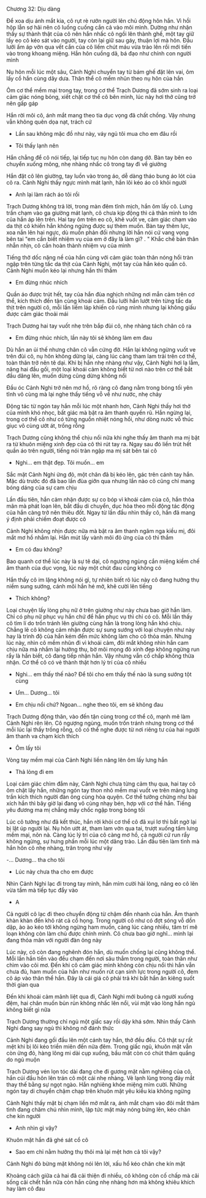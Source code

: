 




Chương 32: Dịu dàng

Để xoa dịu ánh mắt kia, cô rụt rè rướn người lên chủ động hôn hắn. Vì hồi hộp lẫn sợ hãi nên cô luống cuống cắn cả vào môi mình. Dường như nhận thấy sự thành thật của cô nên hắn nhấc cô ngồi lên thành ghế, một tay giữ lấy eo cô kéo sát vào người, tay còn lại giữ sau gáy, thuận lợi mà hôn. Đầu lưỡi ấm áp vờn qua vết cắn của cô liếm chút máu vừa trào lên rồi mới tiến vào trong khoang miệng. Hắn hôn cuồng dã, bá đạo như chính con người mình

Nụ hôn mỗi lúc một sâu, Cảnh Nghi chuyển tay từ bám ghế đặt lên vai, ôm lấy cổ hắn cùng dây dưa. Thân thể cô mềm nhũn theo nụ hôn của hắn

Ôm cơ thể mềm mại trong tay, trong cơ thể Trạch Dương đã sớm sinh ra loại cảm giác nóng bỏng, xiết chặt cơ thể cô bên mình, lúc này hơi thở cũng trở nên gấp gáp

Hắn rời môi cô, ánh mắt mang theo tia dục vọng đã chất chồng. Vậy nhưng vẫn không quên dọa nạt, trách cứ

- Lần sau không mặc đồ như này, váy ngủ tôi mua cho em đâu rồi

- Tôi thấy lạnh nên

Hắn chẳng để cô nói tiếp, lại tiếp tục nụ hôn còn dang dở. Bàn tay bên eo chuyển xuống mông, nhẹ nhàng nhấc cô trong tay đi về giường

Hắn đặt cô lên giường, tay luồn vào trong áo, dễ dàng tháo bung áo lót của cô ra. Cảnh Nghi thấy ngực mình mát lạnh, hắn lôi kéo áo cô khỏi người

- Anh lại làm rách áo tôi rồi

Trạch Dương không trả lời, trong màn đêm tĩnh mịch, hắn ôm lấy cô. Lưng trần chạm vào ga giường mát lạnh, cô chưa kịp động thì cả thân mình to lớn của hắn áp lên trên. Hai tay ôm trên eo cô, khẽ vuốt ve, cảm giác chạm vào da thịt cô khiến hắn không ngừng được sự thèm muốn. Bàn tay thêm lực, xoa nắn lên hai ngực, dù muốn phản đối nhưng lời hắn nói cứ vang vọng bên tai "em cần biết nhiệm vụ của em ở đây là làm gì? . " Khắc chế bản thân nhẫn nhịn, cô cần hoàn thành nhiệm vụ của mình

Tiếng thở dốc nặng nề của hắn cùng với cảm giác toàn thân nóng hổi tràn ngập trên từng tấc da thịt của Cảnh Nghi, một tay của hắn kéo quần cô. Cảnh Nghi muốn kéo lại nhưng hắn thì thầm

- Em đừng nhúc nhích

Quần áo được trút hết, tay của hắn đùa nghịch những nơi mẫn cảm trên cơ thể, kích thích đến tận cùng khoái cảm. Đầu lưỡi hắn lướt trên từng tấc da thịt trên người cô, mỗi lần liếm láp khiến cô rùng mình nhưng lại không giấu được cảm giác thoải mái

Trạch Dương hai tay vuốt nhẹ trên bắp đùi cô, nhẹ nhàng tách chân cô ra

- Em đừng nhúc nhích, lần này tôi sẽ không làm em đau

Dù hắn an ủi thế nhưng chân cô vẫn cứng đờ. Hắn lại không ngừng vuốt ve trên đùi cô, nụ hôn không dừng lại, càng lúc càng tham lam trải trên cơ thể, toàn thân trở nên tê dại. Khi bị hắn nhẹ nhàng như vậy, Cảnh Nghi hơi lạ lẫm, nâng hai đầu gối, một loại khoái cảm không biết từ nơi nào trên cơ thể bắt đầu dâng lên, muốn dừng cũng dừng không nổi

Đầu óc Cảnh Nghi trở nên mơ hồ, rõ ràng cô đang nằm trong bóng tối yên tĩnh vô cùng mà lại nghe thấy tiếng vỗ về như nước, nhẹ chảy

Động tác từ ngón tay hắn mỗi lúc một nhanh hơn, Cảnh Nghi thấy hơi thở của mình khó nhọc, bất giác mà bật ra âm thanh quyến rũ. Hắn ngừng lại, trong cơ thể cô như có từng nguồn nhiệt nóng hổi, như dòng nước vỗ thúc giục vô cùng ướt át, trống rỗng

Trạch Dương cũng không thể chịu nổi nữa khi nghe thấy âm thanh ma mị bật ra từ khuôn miệng xinh đẹp của cô thì rút tay ra. Ngay sau đó liền trút hết quần áo trên người, tiếng nói tràn ngập ma mị sát bên tai cô

- Nghi... em thật đẹp. Tôi muốn... em

Sắc mặt Cảnh Nghi ửng đỏ, một chân đã bị kéo lên, gác trên cánh tay hắn. Mặc dù trước đó đã bao lần đùa giỡn qua nhưng lần nào cô cũng chỉ mang bóng dáng của sự cam chịu

Lần đầu tiên, hắn cảm nhận được sự co bóp vì khoái cảm của cô, hắn thỏa mãn mà phát loạn lên, bắt đầu di chuyển, dục hỏa theo mỗi động tác động của hắn càng trở nên thiêu đốt. Ngay từ lần đầu nhìn thấy cô, hắn đã mang ý định phải chiếm đoạt được cô

Cảnh Nghi không nhịn được nữa mà bật ra âm thanh ngâm nga kiều mị, đôi mắt mơ hồ nhắm lại. Hắn mút lấy vành môi đỏ ửng của cô thì thầm

- Em có đau không?

Bao quanh cơ thể lúc này là sự tê dại, cô ngượng ngùng cắn miệng kiềm chế âm thanh của dục vọng, lúc này một chút đau cũng không có

Hắn thấy cô im lặng không nói gì, tự nhiên biết rõ lúc này cô đang hưởng thụ niềm sung sướng, cánh môi hắn hé mở, khẽ cười lên tiếng

- Thích không?

Loại chuyện lấy lòng phụ nữ ở trên giường như này chưa bao giờ hắn làm. Chỉ có phụ nữ phục vụ hắn chứ để hắn phục vụ thì chỉ có cô. Mỗi lần thấy cô tìm lí do trốn tránh lên giường cùng hắn là trong lòng hắn khó chịu. Chẳng lẽ cô không cảm nhận được sự sung sướng với loại chuyện như này hay là trình độ của hắn kém đến mức không làm cho cô thỏa mãn. Nhưng lúc này, nhìn cô mềm nhũn đi vì khoái cảm, đôi mắt không nhìn hắn cam chịu nữa mà nhắm lại hưởng thụ, bờ môi mọng đỏ xinh đẹp không ngừng run rẩy là hắn biết, cô đang tiếp nhận hắn. Vậy nhưng vẫn cố chấp không thừa nhận. Cơ thể cô có vẻ thành thật hơn lý trí của cô nhiều

- Nghi... em thấy thế nào? Để tôi cho em thấy thế nào là sung sướng tột cùng

- Ưm... Dương... tôi

- Em chịu nổi chứ? Ngoan... nghe theo tôi, em sẽ không đau

Trạch Dương động thân, vào đến tận cùng trong cơ thể cô, mạnh mẽ làm Cảnh Nghi rên lên. Cô ngượng ngùng, muốn trốn tránh nhưng trong cơ thể mỗi lúc lại thấy trống rỗng, cô có thể nghe được từ nơi riêng tư của hai người âm thanh va chạm kích thích

- Ôm lấy tôi

Vòng tay mềm mại của Cảnh Nghi liền nâng lên ôm lấy lưng hắn

- Thả lỏng đi em

Loại cảm giác chìm đắm này, Cảnh Nghi chưa từng cảm thụ qua, hai tay cô ôm chặt lấy hắn, những ngón tay thon nhỏ mềm mại vuốt ve trên mảng lưng trần kích thích người đàn ông cùng hòa quyện. Cơ thể tưởng chừng như bài xích hắn thì bây giờ lại đang vô cùng nhạy bén, hợp với cơ thể hắn. Tiếng yêu đương ma mị chẳng mấy chốc ngập trong bóng tối

Lúc cô tưởng như đã kết thúc, hắn rời khỏi cơ thể cô đã xụi lơ thì bất ngờ lại bị lật úp người lại. Nụ hôn ướt át, tham lam vờn qua tai, trượt xuống tấm lưng mềm mại, nõn nà. Càng lúc lý trí của cô càng mơ hồ, cả người cứ run rẩy không ngừng, sự hưng phấn mỗi lúc một dâng trào. Lần đầu tiên làm tình mà hắn hôn cô nhẹ nhàng, trân trọng như vậy

-... Dương... tha cho tôi

- Lúc này chưa tha cho em được

Nhìn Cảnh Nghi lạc đi trong tay mình, hắn mỉm cười hài lòng, nâng eo cô lên vừa tầm mà tiếp tục đẩy vào

- A

Cả người cô lạc đi theo chuyển động từ chậm đến nhanh của hắn. Âm thanh khàn khàn đến khô rát cả cổ họng. Trong người cô như có đợt sóng vỗ dồn dập, ào ào kéo tới không ngừng ham muốn, càng lúc càng nhiều, tâm trí mê loạn không còn làm chủ được chính mình. Cô chưa bao giờ nghĩ... mình lại đang thỏa mãn với người đàn ông này

Lúc này, cô còn đang nghênh đón hắn, dù muốn chống lại cũng không thể. Mỗi lần hắn tiến vào đều chạm đến nơi sâu thẳm trong người, toàn thân như chìm vào cõi mơ. Đến khi cô cảm giác mình không còn chịu nổi thì hắn vẫn chưa đủ, ham muốn của hắn như muốn rút cạn sinh lực trong người cô, đem cô áp vào thân thể hắn. Đây là cái giá cô phải trả khi bắt hắn ăn kiêng suốt thời gian qua

Đến khi khoái cảm mãnh liệt qua đi, Cảnh Nghi mới buông cả người xuống đệm, hai chân muốn bủn rủn không nhấc lên nổi, vùi mặt vào lòng hắn ngủ không biết gì nữa

Trạch Dương thường chỉ ngủ một giấc say rồi dậy khá sớm. Nhìn thấy Cảnh Nghi đang say ngủ thì không nỡ đánh thức

Cảnh Nghi đang gối đầu lên một cánh tay hắn, thở đều đều. Cô thật sự rất mệt khi bị lôi kéo triền miên đến nửa đêm. Trong giấc ngủ, khuôn mặt vẫn còn ửng đỏ, hàng lông mi dài cụp xuống, bầu mắt còn có chút thâm quầng do ngủ muộn

Trạch Dương vén lọn tóc dài đang che đi gương mặt nằm nghiêng của cô, hắn cúi đầu hôn lên trán cô một cái nhẹ nhàng. Vẻ lạnh lùng trong đáy mắt thay thế bằng sự ngọt ngào. Hắn nghiêng khóe miệng mỉm cười. Những ngón tay di chuyển chậm chạp trên khuôn mặt yêu kiều kia không ngừng

Cảnh Nghi thấy mặt bị chạm liền mở mắt ra, ánh mắt chạm vào đôi mắt thâm tình đang chăm chú nhìn mình, lập tức mặt mày nóng bừng lên, kéo chăn che kín người

- Anh nhìn gì vậy?

Khuôn mặt hắn đã ghé sát cổ cô

- Sao em chỉ nằm hưởng thụ thôi mà lại mệt hơn cả tôi vậy?

Cảnh Nghi đỏ bừng mặt không nói lên lời, xấu hổ kéo chăn che kín mặt

Khoảng cách giữa cả hai đã cải thiện đi nhiều, cô không còn cố chấp mà cãi sống cãi chết hắn nữa còn hắn cũng nhẹ nhàng hơn mà không khiêu khích hay làm cô đau





